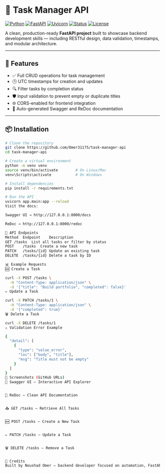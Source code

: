 # 🧠 Task Manager API

[![Python](https://img.shields.io/badge/Python-3.12-blue?logo=python)](https://www.python.org/) 
[![FastAPI](https://img.shields.io/badge/FastAPI-0.110-009688?logo=fastapi)](https://fastapi.tiangolo.com/) 
[![Uvicorn](https://img.shields.io/badge/Uvicorn-Running-success?logo=uvicorn)](https://www.uvicorn.org/) 
[![Status](https://img.shields.io/badge/Status-Completed-brightgreen)]() 
[![License](https://img.shields.io/badge/License-MIT-lightgrey)]()

A clean, production-ready **FastAPI project** built to showcase backend development skills — including RESTful design, data validation, timestamps, and modular architecture.

---

## 🚀 Features

- ✅ Full CRUD operations for task management  
- 🕒 UTC timestamps for creation and updates  
- 🔍 Filter tasks by completion status  
- 🛡️ Input validation to prevent empty or duplicate titles  
- 🌐 CORS-enabled for frontend integration  
- 📄 Auto-generated Swagger and ReDoc documentation  

---

## 📦 Installation

```bash
# Clone the repository
git clone https://github.com/Omer31175/task-manager-api
cd task-manager-api

# Create a virtual environment
python -m venv venv
source venv/bin/activate        # On Linux/Mac
venv\Scripts\activate           # On Windows

# Install dependencies
pip install -r requirements.txt

# Run the API
uvicorn app.main:app --reload
Visit the docs:

Swagger UI → http://127.0.0.1:8000/docs

ReDoc → http://127.0.0.1:8000/redoc

📮 API Endpoints
Method	Endpoint	Description
GET	/tasks	List all tasks or filter by status
POST	/tasks	Create a new task
PATCH	/tasks/{id}	Update an existing task
DELETE	/tasks/{id}	Delete a task by ID

📊 Example Requests
🆕 Create a Task

curl -X POST /tasks \
  -H "Content-Type: application/json" \
  -d '{"title": "Build portfolio", "completed": false}'
✏️ Update a Task

curl -X PATCH /tasks/1 \
  -H "Content-Type: application/json" \
  -d '{"completed": true}'
🗑️ Delete a Task

curl -X DELETE /tasks/1
⚠️ Validation Error Example

{
  "detail": [
    {
      "type": "value_error",
      "loc": ["body", "title"],
      "msg": "Title must not be empty"
    }
  ]
}
📸 Screenshots (GitHub URLs)
🧭 Swagger UI — Interactive API Explorer


📘 ReDoc — Clean API Documentation


📥 GET /tasks — Retrieve All Tasks


🆕 POST /tasks — Create a New Task


✏️ PATCH /tasks — Update a Task


🗑️ DELETE /tasks — Remove a Task


🙌 Credits
Built by Noushad Omer — backend developer focused on automation, FastAPI, and clean architecture.


